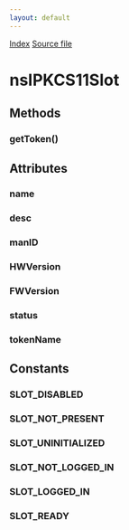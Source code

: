 ```yaml
---
layout: default
---
```

<div id='links'><a href="../index.html">Index</a>
<a href="http://dxr.mozilla.org/mozilla-central/source/security/manager/ssl/public/nsIPKCS11Slot.idl">Source file</a>
</div>

# nsIPKCS11Slot #

## Methods ##

### getToken() ###

## Attributes ##

### name ###

### desc ###

### manID ###

### HWVersion ###

### FWVersion ###

### status ###

### tokenName ###

## Constants ##

### SLOT_DISABLED ###

### SLOT_NOT_PRESENT ###

### SLOT_UNINITIALIZED ###

### SLOT_NOT_LOGGED_IN ###

### SLOT_LOGGED_IN ###

### SLOT_READY ###
